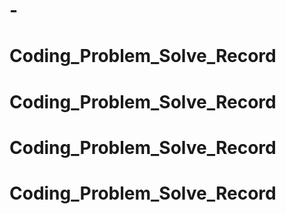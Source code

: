 # -
# Coding_Problem_Solve_Record
# Coding_Problem_Solve_Record
# Coding_Problem_Solve_Record
# Coding_Problem_Solve_Record
